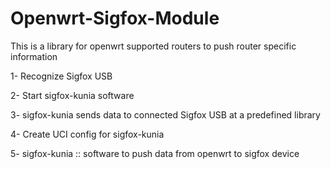 # Openwrt-Sigfox-Module

This is a library for openwrt supported routers to push router specific information

1- Recognize Sigfox USB

2- Start sigfox-kunia software

3- sigfox-kunia sends data to connected Sigfox USB at a predefined library

4- Create UCI config for sigfox-kunia

5- sigfox-kunia :: software to push data from openwrt to sigfox device


